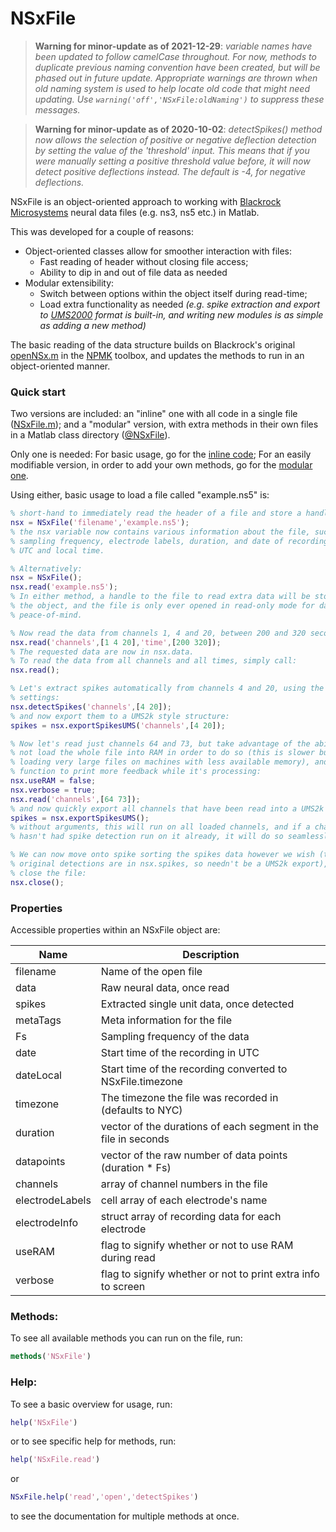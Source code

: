# NSxFile

>__Warning for minor-update as of 2021-12-29__: _variable names have been updated to follow camelCase throughout. For now, methods to duplicate previous naming convention have been created, but will be phased out in future update. Appropriate warnings are thrown when old naming system is used to help locate old code that might need updating. Use ```warning('off','NSxFile:oldNaming')``` to suppress these messages._

>__Warning for minor-update as of 2020-10-02__: _detectSpikes() method now allows the selection of positive or negative deflection detection by setting the value of the 'threshold' input. This means that if you were manually setting a positive threshold value before, it will now detect positive deflections instead. The default is -4, for negative deflections._

NSxFile is an object-oriented approach to working with [Blackrock Microsystems](https://www.blackrockmicro.com) neural data files (e.g. ns3, ns5 etc.) in Matlab.

This was developed for a couple of reasons:
* Object-oriented classes allow for smoother interaction with files:
  - Fast reading of header without closing file access;
  - Ability to dip in and out of file data as needed
* Modular extensibility:
  - Switch between options within the object itself during read-time;
  - Load extra functionality as needed _(e.g. spike extraction and export to [UMS2000](https://github.com/danamics/UMS2K) format is built-in, and writing new modules is as simple as adding a new method)_

The basic reading of the data structure builds on Blackrock's original [openNSx.m](https://github.com/BlackrockMicrosystems/NPMK/blob/master/NPMK/openNSx.m) in the [NPMK](https://github.com/BlackrockMicrosystems/NPMK) toolbox, and updates the methods to run in an object-oriented manner.

### Quick start

Two versions are included: an "inline" one with all code in a single file ([NSxFile.m](NSxFile.m)); and a "modular" version, with extra methods in their own files in a Matlab class directory ([@NSxFile](Modular%20Version/%40NSxFile)).

Only one is needed:
For basic usage, go for the [inline code](NSxFile.m);
For an easily modifiable version, in order to add your own methods, go for the [modular one](Modular%20Version/%40NSxFile).

Using either, basic usage to load a file called "example.ns5" is:
```Matlab
% short-hand to immediately read the header of a file and store a handle to it:
nsx = NSxFile('filename','example.ns5');
% the nsx variable now contains various information about the file, such as the
% sampling frequency, electrode labels, duration, and date of recording, both in
% UTC and local time.

% Alternatively:
nsx = NSxFile();
nsx.read('example.ns5');
% In either method, a handle to the file to read extra data will be stored in
% the object, and the file is only ever opened in read-only mode for data
% peace-of-mind.

% Now read the data from channels 1, 4 and 20, between 200 and 320 seconds:
nsx.read('channels',[1 4 20],'time',[200 320]);
% The requested data are now in nsx.data.
% To read the data from all channels and all times, simply call:
nsx.read();

% Let's extract spikes automatically from channels 4 and 20, using the default
% settings:
nsx.detectSpikes('channels',[4 20]);
% and now export them to a UMS2k style structure:
spikes = nsx.exportSpikesUMS('channels',[4 20]);

% Now let's read just channels 64 and 73, but take advantage of the ability to
% not load the whole file into RAM in order to do so (this is slower but enables
% loading very large files on machines with less available memory), and tell the
% function to print more feedback while it's processing:
nsx.useRAM = false;
nsx.verbose = true;
nsx.read('channels',[64 73]);
% and now quickly export all channels that have been read into a UMS2k structure:
spikes = nsx.exportSpikesUMS();
% without arguments, this will run on all loaded channels, and if a channel
% hasn't had spike detection run on it already, it will do so seamlessly now.

% We can now move onto spike sorting the spikes data however we wish (the
% original detections are in nsx.spikes, so needn't be a UMS2k export), so let's
% close the file:
nsx.close();
```

### Properties

Accessible properties within an NSxFile object are:

| Name | Description |
| ------ | ------ |
| filename | Name of the open file |
| data | Raw neural data, once read |
| spikes | Extracted single unit data, once detected |
| metaTags | Meta information for the file |
| Fs | Sampling frequency of the data |
| date | Start time of the recording in UTC |
| dateLocal | Start time of the recording converted to NSxFile.timezone |
| timezone | The timezone the file was recorded in (defaults to NYC) |
| duration | vector of the durations of each segment in the file in seconds |
| datapoints | vector of the raw number of data points (duration * Fs) |
| channels | array of channel numbers in the file |
| electrodeLabels | cell array of each electrode's name |
| electrodeInfo | struct array of recording data for each electrode |
| useRAM | flag to signify whether or not to use RAM during read |
| verbose | flag to signify whether or not to print extra info to screen |

### Methods:

To see all available methods you can run on the file, run:

``` Matlab
methods('NSxFile')
```

### Help:

To see a basic overview for usage, run:
``` Matlab
help('NSxFile')
```
or to see specific help for methods, run:
``` Matlab
help('NSxFile.read')
```
or
``` Matlab
NSxFile.help('read','open','detectSpikes')
```
to see the documentation for multiple methods at once.
